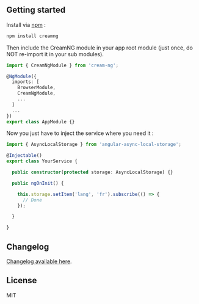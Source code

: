 ## Getting started

Install via [npm](http://npmjs.com) :

```bash
npm install creamng
```

Then include the CreamNG module in your app root module (just once, do NOT re-import it in your sub modules).

```typescript
import { CreamNgModule } from 'cream-ng';

@NgModule({
  imports: [
    BrowserModule,
    CreamNgModule,
    ...
  ]
  ...
})
export class AppModule {}
```

Now you just have to inject the service where you need it :

```typescript
import { AsyncLocalStorage } from 'angular-async-local-storage';

@Injectable()
export class YourService {

  public constructor(protected storage: AsyncLocalStorage) {}

  public ngOnInit() {

    this.storage.setItem('lang', 'fr').subscribe(() => {
      // Done
    });

  }

}
```



## Changelog

[Changelog available here](https://github.com/CreamNG/creamng/blob/master/CHANGELOG.md).

## License

MIT
